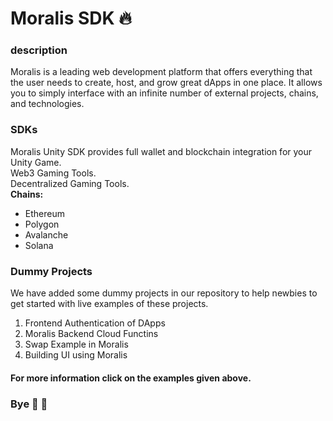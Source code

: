 # Moralis SDK 🔥
### description
Moralis is a leading web development platform that offers everything that the user needs to create, host, and grow great dApps in one place. It allows you to simply interface with an infinite number of external projects, chains, and technologies.

### SDKs
Moralis Unity SDK provides full wallet and blockchain integration for your <br>Unity Game.
<br>
Web3 Gaming Tools.
<br>
Decentralized Gaming Tools.
<br>
**Chains:**
<br>
<ul>
    <li>Ethereum</li>
    <li>Polygon</li>
    <li>Avalanche</li>
    <li>Solana</li>
</ul>

### Dummy Projects
We have added some dummy projects in our repository to help newbies to get started with live examples of these projects.
<ol>
    <li>Frontend Authentication of DApps</li>
    <li>Moralis Backend Cloud Functins</li>
    <li>Swap Example in Moralis</li>
    <li>Building UI using Moralis</li>
</ol>

#### For more information click on the examples given above.


### Bye 👋 👋